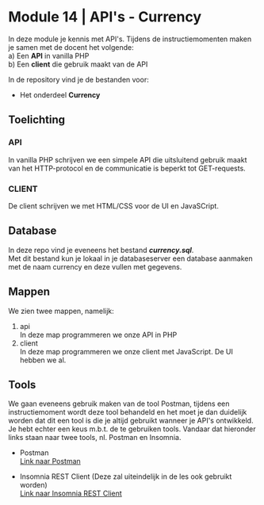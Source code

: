 # Module 14 | API's - Currency

In deze module je kennis met API's. Tijdens de instructiemomenten maken je samen met de docent het volgende:  
a) Een **API** in vanilla PHP  
b) Een **client** die gebruik maakt van de API  

In de repository vind je de bestanden voor:  
  
* Het onderdeel **Currency**  
  
## Toelichting  
  
### API

In vanilla PHP schrijven we een simpele API die uitsluitend gebruik maakt van het HTTP-protocol en de communicatie is beperkt tot GET-requests.  

### CLIENT

De client schrijven we met HTML/CSS voor de UI en JavaSCript.  
  
## Database

In deze repo vind je eveneens het bestand ***currency.sql***.  
Met dit bestand kun je lokaal in je databaseserver een database aanmaken met de naam currency en deze vullen met gegevens.  
  
## Mappen

We zien twee mappen, namelijk:  
1.  api  
    In deze map programmeren we onze API in PHP  
2.  client  
    In deze map programmeren we onze client met JavaScript. De UI hebben we al.

## Tools  
  
We gaan eveneens gebruik maken van de tool Postman, tijdens een instructiemoment wordt deze tool behandeld en het moet je dan duidelijk worden dat dit een tool is die je altijd gebruikt wanneer je API's ontwikkeld. Je hebt echter een keus m.b.t. de te gebruiken tools. Vandaar dat hieronder links staan naar twee tools, nl. Postman en Insomnia.
  
* Postman  
[Link naar Postman](https://www.getpostman.com/)  
  
* Insomnia REST Client (Deze zal uiteindelijk in de les ook gebruikt worden)  
[Link naar Insomnia REST Client](https://insomnia.rest/)  